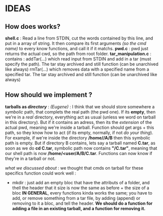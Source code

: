 # IDEAS
## How does <x> works?
**shell.c** : Read a line from STDIN, cut the words contained by this line, and put in a array of string. It then compare its first arguments _(so the cmd name)_ to every know functions, and call it if it matchs.
**pwd.c** : pwd just returns the actual cwd, so the path from root folder.
**tar_manipulation.c** : contains :
addTar(...) which read input from STDIN and add in a tar (must specify the path). The tar stay archived and still function (can be unarchived like always)
rmTar(...) which removes data with a specified name from a specified tar. The tar stay archived and still function (can be unarchived like always)

## How should we implement <x>?
**tarballs as _directory_** :
_(Eugene)_ : I think that we should store somewhere a _symbolic_ path, that complets the real path (the pwd one). If its **empty**, then we're in a _real_ directory, everything act as usual (unless we word on tarball in this directory). But if it contains an adress, then its the _extension_ of the actual pwd, meaning we're inside a tarball. Function should get args +  this path, so they know how to act (if its empty, normally, if not _do your thing_).
For example, if we're inside the directory **/home/<user>/A/B** then this symbolic path is empty. But if directory B contains, lets say a tarball named **C.tar**, as soon as we do **cd C.tar**, symbolic path now contains **"/C.tar"**, meaning that our shell path is now **/home/<user/A/B/C.tar**. Functions can now know if they're in a tarball or not.

_what we discussed about_ : we thought that cmds on tarball for these specifics function could work well :
- mkdir : just add an empty bloc that have the attributs of a folder, and thell the header that it size is now the same as before + the size of a bloc
**IN GENERAL**, every functions kinda works the same; you have to add, or remove something from a tar file, by adding (append) or removing to it a bloc, and tell the header.
**We should do a function for adding a file in an existing tarball, and a function for removing it.**
